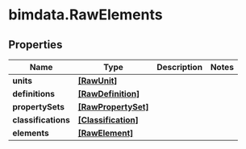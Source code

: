 # bimdata.RawElements

## Properties
Name | Type | Description | Notes
------------ | ------------- | ------------- | -------------
**units** | [**[RawUnit]**](RawUnit.md) |  | 
**definitions** | [**[RawDefinition]**](RawDefinition.md) |  | 
**propertySets** | [**[RawPropertySet]**](RawPropertySet.md) |  | 
**classifications** | [**[Classification]**](Classification.md) |  | 
**elements** | [**[RawElement]**](RawElement.md) |  | 


